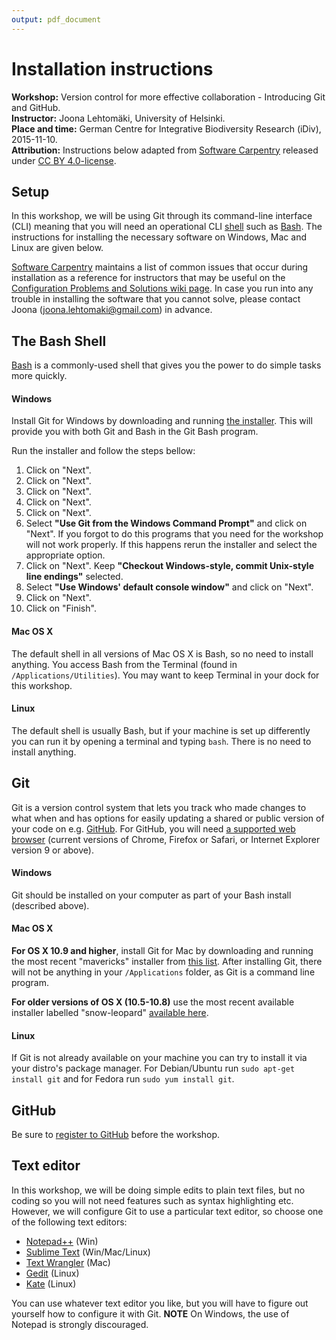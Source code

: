 ```yaml
---
output: pdf_document
---
```

# Installation instructions

**Workshop:** Version control for more effective collaboration - Introducing Git and 
GitHub.  
**Instructor:** Joona Lehtomäki, University of Helsinki.  
**Place and time:**  German Centre for Integrative Biodiversity Research (iDiv),
2015-11-10.  
**Attribution:** Instructions below adapted from  [Software Carpentry](https://swcarpentry.github.io/git-novice/) released under [CC BY 4.0-license](http://software-carpentry.org/license.html#cc-by).

## Setup

In this workshop, we will be using Git through its command-line interface (CLI) 
meaning that you will need an operational CLI [shell](https://en.wikipedia.org/wiki/Shell_(computing))
such as [Bash](https://en.wikipedia.org/wiki/Bash_(Unix_shell)). The 
instructions for installing the necessary software on Windows, Mac and Linux are 
given below.

[Software Carpentry](http://software-carpentry.org) maintains a list of common 
issues that occur during installation as a reference for instructors that may be 
useful on the [Configuration Problems and Solutions wiki page](https://github.com/swcarpentry/workshop-template/wiki/Configuration-Problems-and-Solutions). In case you run 
into any trouble in installing the software that you cannot solve, please 
contact Joona (<joona.lehtomaki@gmail.com>) in advance.

## The Bash Shell

[Bash](https://www.gnu.org/software/bash/) is a commonly-used shell that gives 
you the power to do simple tasks more quickly. 

#### Windows

Install Git for Windows by downloading and running [the installer](http://msysgit.github.io/). 
This will provide you with both Git and Bash in the Git Bash program.

Run the installer and follow the steps bellow:

1. Click on "Next".
1. Click on "Next".
1. Click on "Next".
1. Click on "Next".
1. Click on "Next".
1. Select **"Use Git from the Windows Command Prompt"** and click on "Next". If you 
forgot to do this programs that you need for the workshop will not work 
properly. If this happens rerun the installer and select the appropriate option.
1. Click on "Next". Keep **"Checkout Windows-style, commit Unix-style line 
endings"** selected.
1. Select **"Use Windows' default console window"** and click on "Next".
1. Click on "Next".
1. Click on "Finish".

#### Mac OS X

The default shell in all versions of Mac OS X is Bash, so no need to install 
anything. You access Bash from the Terminal (found in 
`/Applications/Utilities`). You may want to keep Terminal in your dock for this
workshop.

#### Linux

The default shell is usually Bash, but if your machine is set up differently you 
can run it by opening a terminal and typing `bash`. There is no need to install 
anything.

## Git

Git is a version control system that lets you track who made changes to what 
when and has options for easily updating a shared or public version of your code 
on e.g. [GitHub](github.com). For GitHub, you will need 
[a supported web browser](https://help.github.com/articles/supported-browsers/) (current versions of Chrome, Firefox or Safari, or Internet Explorer version 9 
or above).

#### Windows

Git should be installed on your computer as part of your Bash install (described 
above).

#### Mac OS X

**For OS X 10.9 and higher**, install Git for Mac by downloading and running the 
most recent "mavericks" installer from 
[this list](http://sourceforge.net/projects/git-osx-installer/files/). After 
installing Git, there will not be anything in your `/Applications` folder, as 
Git is a command line program.  

**For older versions of OS X (10.5-10.8)** use the most recent available 
installer labelled "snow-leopard" 
[available here](http://sourceforge.net/projects/git-osx-installer/files/).

#### Linux

If Git is not already available on your machine you can try to install it via 
your distro's package manager. For Debian/Ubuntu run `sudo apt-get install git` 
and for Fedora run `sudo yum install git`.

## GitHub

Be sure to [register to GitHub](https://github.com/join) before the workshop.

## Text editor

In this workshop, we will be doing simple edits to plain text files, but no 
coding so you will not need features such as syntax highlighting etc. However, 
we will configure Git to use a particular text editor, so choose one of the 
following text editors:

- [Notepad++](http://notepad-plus-plus.org/) (Win)
- [Sublime Text](http://www.sublimetext.com/) (Win/Mac/Linux)
- [Text Wrangler](http://www.barebones.com/products/textwrangler/) (Mac)
- [Gedit](https://wiki.gnome.org/Apps/Gedit) (Linux)
- [Kate](http://kate-editor.org/) (Linux)

You can use whatever text editor you like, but you will have to figure out yourself
how to configure it with Git. **NOTE** On Windows, the use of Notepad is 
strongly discouraged.

